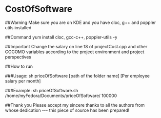 # CostOfSoftware

##Warning
Make sure you are on KDE and you have cloc, g++ and poppler utils installed

##Command
yum install cloc, gcc-c++, poppler-utils -y

##Important 
Change the salary on line 18 of projectCost.cpp and other COCOMO variables according to the project environment and project perspectives
                
##How to run

###Usage: 
sh priceOfSoftware [path of the folder name] [Per employee salary per month]

###Example: 
sh priceOfSoftware.sh /home/myFedora/Documents/priceOfSoftware/ 100000

##Thank you
Please accept my sincere thanks to all the authors from whose dedication --- this piece of source has been prepared!